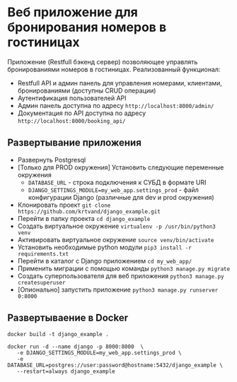 # Веб приложение для бронирования номеров в гостиницах

Приложение (Restfull бэкенд сервер) позволяющее управлять бронированиями номеров в гостиницах.
Реализованный функционал:
  - Restfull API и админ панель для управления номерами, клиентами, бронированиями (доступны CRUD операции)
  - Аутентификация пользователей API 
  - Админ панель доступна по адресу `http://localhost:8000/admin/`
  - Документация по API доступна по адресу `http://localhost:8000/booking_api/`

## Развертывание приложения
  - Развернуть Postgresql
  - [Только для PROD окружения] Установить следующие переменные окружения 
      - `DATABASE_URL` - строка подключения к СУБД в формате URI
      - `DJANGO_SETTINGS_MODULE=my_web_app.settings_prod` - файл конфигурации Django (различные для dev и prod окружения)
  - Клонировать проект `git clone https://github.com/krtvand/django_example.git`
  - Перейти в папку проекта `cd django_example`
  - Создать виртуальное окружение `virtualenv -p /usr/bin/python3 venv`
  - Активировать виртуальное окружение `source venv/bin/activate`
  - Установить необходимые python модули `pip3 install -r requirements.txt`
  - Перейти в каталог с Django приложением `cd my_web_app/`
  - Применить миграции с помощью команды `python3 manage.py migrate`
  - Создать суперпользователя для веб приложения `python3 manage.py createsuperuser`
  - [Опионально] запустить приложение `python3 manage.py runserver 0:8000`
  
  
 ## Развертываение в Docker
 ```
docker build -t django_example .

docker run -d --name django -p 8000:8000  \
    -e DJANGO_SETTINGS_MODULE=my_web_app.settings_prod \
    -e DATABASE_URL=postgres://user:password@hostname:5432/django_example \
    --restart=always django_example

```
 